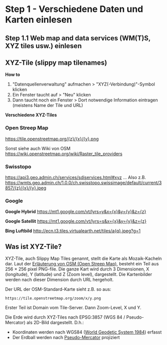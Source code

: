 # Step 1 - Verschiedene Daten und Karten einlesen

## Step 1.1 Web map and data services (WM(T)S, XYZ tiles usw.) einlesen


## XYZ-Tile (slippy map tilenames)

__How to__

1. "Datenquellenverwaltung" aufmachen > "XYZ(-Verbindung)"-Symbol klicken
1. Ein Fenster taucht auf > "Neu" klicken
1. Dann taucht noch ein Fenster > Dort notwendige Information eintragen (meistens Name der Tile und URL)


__Verschiedene XYZ-Tiles__

### Open Streep Map

https://tile.openstreetmap.org/{z}/{x}/{y}.png

Sonst siehe auch Wiki von OSM
https://wiki.openstreetmap.org/wiki/Raster_tile_providers

### Swisstopo

https://api3.geo.admin.ch/services/sdiservices.html#xyz
... Also z.B. https://wmts.geo.admin.ch/1.0.0/ch.swisstopo.swissimage/default/current/3857/{z}/{x}/{y}.jpeg


### Google

__Google Hybrid__
https://mt1.google.com/vt/lyrs=y&x={x}&y={y}&z={z}

__Google Satellit__
https://mt1.google.com/vt/lyrs=s&x={x}&y={y}&z={z}

__Bing Luftbild__
http://ecn.t3.tiles.virtualearth.net/tiles/a{q}.jpeg?g=1

## Was ist XYZ-Tile?

XYZ-Tile, auch Slippy Map Tiles genannt, stellt die Karte als Mozaik-Kacheln dar. Laut der [Erläuterung von OSM (Open Streep Map)](https://wiki.openstreetmap.org/wiki/Slippy_map_tilenames), besteht ein Teil aus 256 × 256 pixel PNG-file. 
Die ganze Kart wird durch 3 Dimensionen, X (longitude), Y (latitude) und Z (Zoom level), dargestellt. Die Kartenbilder werden nach dieser Dimension durch URL hergeholt.

Der URL der OSM-Standard-Karte sieht z.B. so aus:

```
https://tile.openstreetmap.org/zoom/x/y.png
```

Erster Teil ist Domain vom Tile-Server. Dann Zoom-Level, X und Y.

Die Erde wird durch XYZ-Tiles nach EPSG:3857 (WGS 84 / Pseudo-Mercator) als 2D-Bild dargestellt. 
D.h.: 
- Koordinaten werden nach WGS84 ([World Geodetic System 1984](https://de.wikipedia.org/wiki/World_Geodetic_System_1984)) erfasst
- Der Erdball werden nach [Pseudo-Mercator](https://en.wikipedia.org/wiki/Web_Mercator_projection) projiziert







